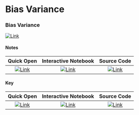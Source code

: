 # Bias Variance

### Bias Variance
 [![Link](../../tools/buttons/open-drive.svg)](https://docs.google.com/presentation/d/16Cd2mdTxZxcqm9frQtIACKmZIZoeMcFbFNbp16LQcDw/edit?usp=sharing)

#### Notes
 | Quick Open | Interactive Notebook | Source Code  |
 | :--------: | :-----------: | :------------: |
 | [![Link](../../tools/buttons/open-browser.svg)](https://files.node.danieltohti.com/week-8/workshop/bias-var/bias_variance_notes.html) | [![Link](../../tools/buttons/open-colab.svg)](https://colab.research.google.com/github/dt3zjy/node/blob/master/week-8/workshop/bias-var/bias_variance_notes.ipynb) | [![Link](../../tools/buttons/download-ipynb.svg)](https://files.node.danieltohti.com/week-8/workshop/bias-var/bias_variance_notes.ipynb) |

#### Key
 | Quick Open | Interactive Notebook | Source Code  |
 | :--------: |:-----------: | :------------: |
 | [![Link](../../tools/buttons/open-browser.svg)](https://files.node.danieltohti.com/week-8/workshop/bias-var/bias_variance_key.html) | [![Link](../../tools/buttons/open-colab.svg)](https://colab.research.google.com/github/dt3zjy/node/blob/master/week-8/workshop/bias-var/bias_variance_key.ipynb) | [![Link](../../tools/buttons/download-ipynb.svg)](https://files.node.danieltohti.com/week-8/workshop/bias-var/bias_variance_key.ipynb) |
